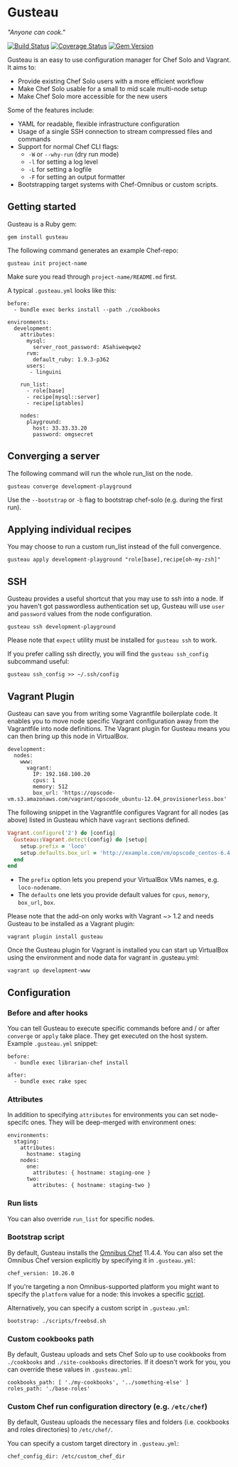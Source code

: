 # Gusteau

*"Anyone can cook."*

[![Build Status](https://travis-ci.org/locomote/gusteau.png?branch=master)](https://travis-ci.org/locomote/gusteau)
[![Coverage Status](https://coveralls.io/repos/locomote/gusteau/badge.png?branch=master)](https://coveralls.io/r/locomote/gusteau?branch=master)
[![Gem Version](https://badge.fury.io/rb/gusteau.png)](http://badge.fury.io/rb/gusteau)

Gusteau is an easy to use configuration manager for Chef Solo and Vagrant. It aims to:

* Provide existing Chef Solo users with a more efficient workflow
* Make Chef Solo usable for a small to mid scale multi-node setup
* Make Chef Solo more accessible for the new users

Some of the features include:

* YAML for readable, flexible infrastructure configuration
* Usage of a single SSH connection to stream compressed files and commands
* Support for normal Chef CLI flags:
  * `-W` or `--why-run` (dry run mode)
  * `-l` for setting a log level
  * `-L` for setting a logfile
  * `-F` for setting an output formatter
* Bootstrapping target systems with Chef-Omnibus or custom scripts.


## Getting started

Gusteau is a Ruby gem:

```
gem install gusteau
```

The following command generates an example Chef-repo:

```
gusteau init project-name
```

Make sure you read through `project-name/README.md` first.

A typical `.gusteau.yml` looks like this:

```
before:
  - bundle exec berks install --path ./cookbooks

environments:
  development:
    attributes:
      mysql:
        server_root_password: ASahiweqwqe2
      rvm:
        default_ruby: 1.9.3-p362
      users:
       - linguini

    run_list:
      - role[base]
      - recipe[mysql::server]
      - recipe[iptables]

    nodes:
      playground:
        host: 33.33.33.20
        password: omgsecret
```


## Converging a server

The following command will run the whole run_list on the node.

```
gusteau converge development-playground
```

Use the `--bootstrap` or `-b` flag to bootstrap chef-solo (e.g. during the first run).

## Applying individual recipes

You may choose to run a custom run_list instead of the full convergence.

```
gusteau apply development-playground "role[base],recipe[oh-my-zsh]"
```

## SSH

Gusteau provides a useful shortcut that you may use to ssh into a node. If you haven't got passwordless authentication set up, Gusteau will use `user` and `password` values from the node configuration.

```
gusteau ssh development-playground
```

Please note that `expect` utility must be installed for `gusteau ssh` to work.

If you prefer calling ssh directly, you will find the `gusteau ssh_config` subcommand useful:

```
gusteau ssh_config >> ~/.ssh/config
```

## Vagrant Plugin

Gusteau can save you from writing some Vagrantfile boilerplate code. It enables you to move node specific Vagrant configuration away from the Vagrantfile into node definitions. The Vagrant plugin for Gusteau means you can then bring up this node in VirtualBox.

```
development:
  nodes:
    www:
      vagrant:
        IP: 192.168.100.20
        cpus: 1
        memory: 512
        box_url: 'https://opscode-vm.s3.amazonaws.com/vagrant/opscode_ubuntu-12.04_provisionerless.box'
```

The following snippet in the Vagrantfile configures Vagrant for all nodes (as above) listed in Gusteau which have `vagrant` sections defined.

```ruby
Vagrant.configure('2') do |config|
  Gusteau::Vagrant.detect(config) do |setup|
    setup.prefix = 'loco'
    setup.defaults.box_url = 'http://example.com/vm/opscode_centos-6.4.box'
  end
end
```

* The `prefix` option lets you prepend your VirtualBox VMs names, e.g. `loco-nodename`.
* The `defaults` one lets you provide default values for `cpus`, `memory`, `box_url`, `box`.

Please note that the add-on only works with Vagrant ~> 1.2 and needs Gusteau to be installed as a Vagrant plugin:

```
vagrant plugin install gusteau
```

Once the Gusteau plugin for Vagrant is installed you can start up VirtualBox using the environment and node data for vagrant in .gusteau.yml:

```
vagrant up development-www
```

## Configuration

### Before and after hooks

You can tell Gusteau to execute specific commands before and / or after `converge` or `apply` take place. They get executed on the host system. Example `.gusteau.yml` snippet:

```
before:
  - bundle exec librarian-chef install

after:
  - bundle exec rake spec
```

### Attributes
In addition to specifying `attributes` for environments you can set node-specifc ones. They will be deep-merged with environment ones:

```
environments:
  staging:
    attributes:
      hostname: staging
    nodes:
      one:
        attributes: { hostname: staging-one }
      two:
        attributes: { hostname: staging-two }
```

### Run lists

You can also override `run_list` for specific nodes.

### Bootstrap script

By default, Gusteau installs the [Omnibus Chef](http://www.opscode.com/chef/install/) 11.4.4. You can also set the Omnibus Chef version explicitly by specifying it in `.gusteau.yml`:

```
chef_version: 10.26.0
```

If you're targeting a non Omnibus-supported platform you might want to specify the `platform` value for a node: this invokes a specific [script](https://github.com/locomote/gusteau/tree/master/bootstrap).

Alternatively, you can specify a custom script in `.gusteau.yml`:

```
bootstrap: ./scripts/freebsd.sh
```


### Custom cookbooks path

By default, Gusteau uploads and sets Chef Solo up to use cookbooks from `./cookbooks` and `./site-cookbooks` directories. If it doesn't work for you, you can override these values in `.gusteau.yml`:

```
cookbooks_path: [ './my-cookbooks', '../something-else' ]
roles_path: './base-roles'
```

### Custom Chef run configuration directory (e.g. `/etc/chef`)

By default, Gusteau uploads the necessary files and folders (i.e. cookbooks and roles directories) to `/etc/chef/`.

You can specify a custom target directory in `.gusteau.yml`:

```
chef_config_dir: /etc/custom_chef_dir
```
